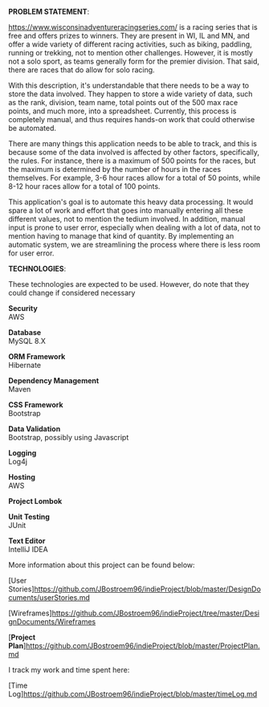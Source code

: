 **PROBLEM STATEMENT**:

https://www.wisconsinadventureracingseries.com/ is a racing series that is free and offers prizes to winners. They are present in WI, IL and MN, and offer a wide variety of different racing activities, such as biking, paddling, running or trekking, not to mention other challenges. However, it is mostly not a solo sport, as teams generally form for the premier division. That said, there are races that do allow for solo racing.

With this description, it's understandable that there needs to be a way to store the data involved. They happen to store a wide variety of data, such as the rank, division, team name, total points out of the 500 max race points, and much more, into a spreadsheet. Currently, this process is completely manual, and thus requires hands-on work that could otherwise be automated.

There are many things this application needs to be able to track, and this is because some of the data involved is affected by other factors, specifically, the rules. For instance, there is a maximum of 500 points for the races, but the maximum is determined by the number of hours in the races themselves. For example, 3-6 hour races allow for a total of 50 points, while 8-12 hour races allow for a total of 100 points.

This application's goal is to automate this heavy data processing. It would spare a lot of work and effort that goes into manually entering all these different values, not to mention the tedium involved. In addition, manual input is prone to user error, especially when dealing with a lot of data, not to mention having to manage that kind of quantity. By implementing an automatic system, we are streamlining the process where there is less room for user error.


**TECHNOLOGIES**:


These technologies are expected to be used. However, do note that they could change if considered necessary


**Security**<br>
    AWS

**Database**<br>
    MySQL 8.X

**ORM Framework**<br>
    Hibernate

**Dependency Management**<br>
    Maven

**CSS Framework**<br>
    Bootstrap

**Data Validation**<br>
    Bootstrap, possibly using Javascript

**Logging**<br>
    Log4j

**Hosting**<br>
    AWS

**Project Lombok**

**Unit Testing**<br>
JUnit

**Text Editor**<br>
IntelliJ IDEA


More information about this project can be found below:

[User Stories]https://github.com/JBostroem96/indieProject/blob/master/DesignDocuments/userStories.md

[Wireframes]https://github.com/JBostroem96/indieProject/tree/master/DesignDocuments/Wireframes

[**Project Plan**]https://github.com/JBostroem96/indieProject/blob/master/ProjectPlan.md

I track my work and time spent here:

[Time Log]https://github.com/JBostroem96/indieProject/blob/master/timeLog.md



